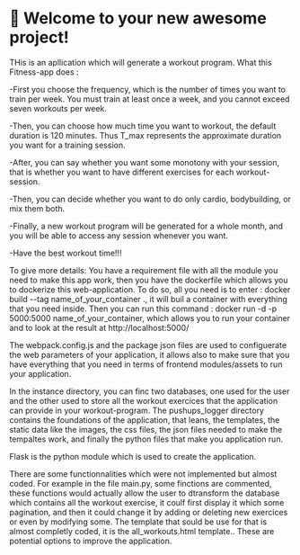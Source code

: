 # 🚀 Welcome to your new awesome project!

THis is an apllication which will generate a workout program.
What this Fitness-app does :

-First you choose the frequency, which is the number of times you want to train per week. You must train at least once a week, and you cannot exceed seven workouts per week.

-Then, you can choose how much time you want to workout, the default duration is 120 minutes. Thus T_max represents the approximate duration you want for a training session.

-After, you can say whether you want some monotony with your session, that is whether you want to have different exercises for each workout-session.

-Then, you can decide whether you want to do only cardio, bodybuilding, or mix them both.

-Finally, a new workout program will be generated for a whole month, and you will be able to access any session whenever you want.

-Have the best workout time!!!

To give more details: You have a requirement file with all the module you need to make this app work, then you have the dockerfile which allows you to dockerize this web-application.
To do so, all you need is to enter : docker build --tag name_of_your_container ., it will buil a container with everything that you need inside.
Then you can run this command : docker run -d -p 5000:5000 name_of_your_container, which allows you to run your container and to look at the result at http://localhost:5000/

The webpack.config.js and the package json files are used to configuerate the web parameters of your application, it allows also to make sure that you have everything that you need in terms of frontend modules/assets to run your application.

In the instance directory, you can finc two databases, one used for the user and the other used to store all the workout exercices that the application can provide in your workout-program. The pushups_logger directory contains the foundations of the application, that leans, the templates, the static data like the images, the css files, the json files needed to make the tempaltes work, and finally the python files that make you application run.

Flask is the python module which is used to create the application. 

There are some functionnalities which were not implemented but almost coded. For example in the file main.py, some finctions are commented, these functions would actually allow the user to dtransform the database which contains all the workout exercise, it coulf first display it which some pagination, and then it could change it by adding or deleting new exercices or even by modifying some. The template that sould be use for that is almost completly coded, it is the all_workouts.html template.. These are potential options to improve the application.

